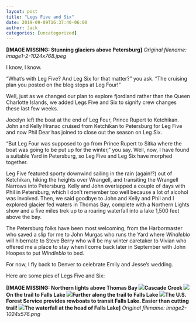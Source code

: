 ```yaml
---
layout: post
title: "Legs Five and Six"
date: 2019-09-09T16:37:40-06:00
author: Jack
categories: [uncategorized]
---
```


<!-- IMAGE PLACEHOLDER
Original URL: http://windleblo.com/wp-content/uploads/2019/09/image1-2-1024x768.jpeg
Filename: image1-2-1024x768.jpeg
Date path: 2019/09/image1-2-1024x768.jpeg
Caption: Stunning glaciers above Petersburg
Instructions: Replace this comment with actual image upload
-->

**[IMAGE MISSING: Stunning glaciers above Petersburg]**
*Original filename: image1-2-1024x768.jpeg*

I know, I know.

“What’s with Leg Five? And Leg Six for that matter?” you ask. ”The cruising plan you posted on the blog stops at Leg Four!”

Well, just as we changed our plan to explore fjordland rather than the Queen Charlotte Islands, we added Legs Five and Six to signify crew changes these last few weeks.

Jocelyn left the boat at the end of Leg Four, Prince Rupert to Ketchikan. John and Kelly Hranac cruised from Ketchikan to Petersburg for Leg Five and now Phil Dear has joined to close out the season on Leg Six. 

“But Leg Four was supposed to go from Prince Rupert to Sitka where the boat was going to be put up for the winter,” you say. Well, now, I have found a suitable Yard in Petersburg, so Leg Five and Leg Six have morphed together.

Leg Five featured sporty downwind sailing in the rain (again!?) out of Ketchikan, hiking the heights over Wrangell, and transiting the Wrangell Narrows into Petersburg. Kelly and John overlapped a couple of days with Phil in Petersburg, which I don’t remember too well because a lot of alcohol was involved. Then, we said goodbye to John and Kelly and Phil and I explored glacier fed waters in Thomas Bay, complete with a Northern Lights show and a five miles trek up to a roaring waterfall into a lake 1,500 feet above the bay. 

The Petersburg folks have been most welcoming, from the Harbormaster who saved a slip for me to John Murgas who runs the Yard where _Windleblo_ will hibernate to Steve Berry who will be my winter caretaker to Vivian who offered me a place to stay when I come back later in September with John Hoopes to put _Windleblo_ to bed.

For now, I fly back to Denver to celebrate Emily and Jesse’s wedding.

Here are some pics of Legs Five and Six:

<!-- IMAGE PLACEHOLDER
Original URL: http://windleblo.com/wp-content/uploads/2019/09/image2-1024x576.png
Filename: image2-1024x576.png
Date path: 2019/09/image2-1024x576.png
Caption: Northern lights above Thomas Bay ![](http://windleblo.com/wp-content/uploads/2019/09/image11-1024x768.jpeg)Cascade Creek ![](http://windleblo.com/wp-content/uploads/2019/09/image10-e1568067682900-768x1024.jpeg)On the trail to Falls Lake ![](http://windleblo.com/wp-content/uploads/2019/09/image8-e1568067640593-768x1024.jpeg)Further along the trail to Falls Lake ![](http://windleblo.com/wp-content/uploads/2019/09/IMG_7595-e1568067765826-768x1024.jpg)The U.S. Forest Service provides rowboats to transit Falls Lake. Easier than cutting trail! ![](http://windleblo.com/wp-content/uploads/2019/09/IMG_7587-e1568067952152-768x1024.jpg)The waterfall at the head of Falls Lake
Instructions: Replace this comment with actual image upload
-->

**[IMAGE MISSING: Northern lights above Thomas Bay ![](http://windleblo.com/wp-content/uploads/2019/09/image11-1024x768.jpeg)Cascade Creek ![](http://windleblo.com/wp-content/uploads/2019/09/image10-e1568067682900-768x1024.jpeg)On the trail to Falls Lake ![](http://windleblo.com/wp-content/uploads/2019/09/image8-e1568067640593-768x1024.jpeg)Further along the trail to Falls Lake ![](http://windleblo.com/wp-content/uploads/2019/09/IMG_7595-e1568067765826-768x1024.jpg)The U.S. Forest Service provides rowboats to transit Falls Lake. Easier than cutting trail! ![](http://windleblo.com/wp-content/uploads/2019/09/IMG_7587-e1568067952152-768x1024.jpg)The waterfall at the head of Falls Lake]**
*Original filename: image2-1024x576.png*